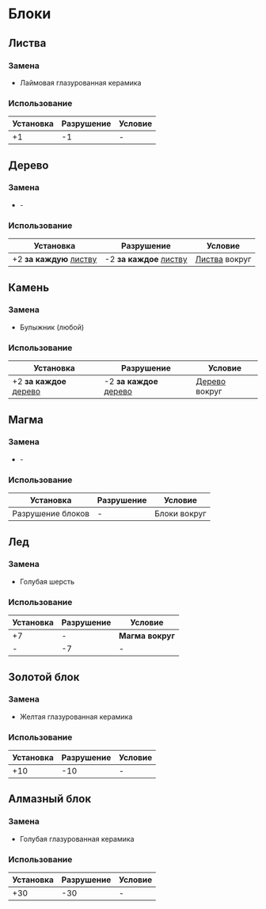 # Блоки

## Листва

### Замена
* Лаймовая глазурованная керамика

### Использование

Установка | Разрушение | Условие
-|-|-
+1 | -1 | -

## Дерево

### Замена
* \-

### Использование

Установка | Разрушение | Условие
-|-|-
+2 **за каждую** [листву](#листва) | -2 **за каждое** [листву](#листва) | [Листва](#листва) вокруг

## Камень

### Замена
* Булыжник (любой)

### Использование

Установка | Разрушение | Условие
-|-|-
+2 **за каждое** [дерево](#дерево) | -2 **за каждое** [дерево](#дерево) | [Дерево](#дерево) вокруг

## Магма

### Замена
* \-

### Использование

Установка | Разрушение | Условие
-|-|-
Разрушение блоков | - | Блоки вокруг

## Лед

### Замена
* Голубая шерсть

### Использование

Установка | Разрушение | Условие
-|-|-
+7 | - | **Магма вокруг**
\- | -7 | -

## Золотой блок

### Замена
* Желтая глазурованная керамика

### Использование

Установка | Разрушение | Условие
-|-|-
+10 | -10 | -
## Алмазный блок

### Замена
* Голубая глазурованная керамика

### Использование

Установка | Разрушение | Условие
-|-|-
+30 | -30 | -